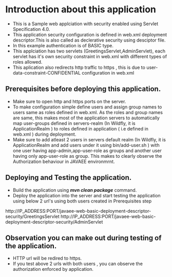 # Introduction about this application 

* This is a Sample web applciation with security enabled using Servlet Specification 4.0.
* This application security configuration is defined in web.xml deployment descriptor.This is also called as declerative security using desciptor file.
* In this example authentication is of BASIC type.
* This applciation has two servlets (GreetingsServlet,AdminServlet), each servlet has it's own security constraint in web.xml with different types of roles allowed.
* This aplication also redirects http traffic to https , this is due to user-data-constraint-CONFIDENTIAL configuration in web.xml

## Prerequisites before deploying this application.
* Make sure to open http and https ports on the server.
* To make configuration simple define users and assign group names to users same as roles defined in web.xml. As the roles and group names are same, this makes most of the  application servers to automatically map user-groups defined in servers-realm (In Wildfly, it is  ApplicationRealm ) to roles defined in application ( i.e defined in web.xml ) during deployment.
* Make sure to add atleast 2 users in servers default realm (In Wildfly, it is ApplicationRealm and add users under it using bin/add-user.sh ) with one user having app-admin,app-user-role as groups and another user having only app-user-role as group. This makes to clearly observe the Authorization behaviour in JAVAEE environmrnt.

## Deploying and Testing the application.

* Build the application using ***mvn clean package*** command.
* Deploy the application into the server and start testing the application using below 2 url's using both users created in Prerequisites step

http://IP_ADDRESS:PORT/javaee-web-basic-deployment-descriptor-security/GreetingsServlet
http://IP_ADDRESS:PORT/javaee-web-basic-deployment-descriptor-security/AdminServlet

## Observation you can make out during testing of the application.
* HTTP url will be redired to https.
* If you test above 2 urls with both users , you can observe the authorization enforced by application.
